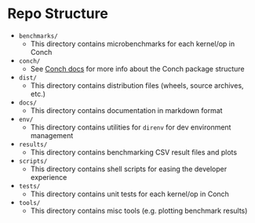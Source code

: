 # Repo Structure

- `benchmarks/`
  - This directory contains microbenchmarks for each kernel/op in Conch
- `conch/`
  - See [Conch docs](/docs/conch/structure.md) for more info about the Conch package structure
- `dist/`
  - This directory contains distribution files (wheels, source archives, etc.)
- `docs/`
  - This directory contains documentation in markdown format
- `env/`
  - This directory contains utilities for `direnv` for dev environment management
- `results/`
  - This directory contains benchmarking CSV result files and plots
- `scripts/`
  - This directory contains shell scripts for easing the developer experience
- `tests/`
  - This directory contains unit tests for each kernel/op in Conch
- `tools/`
  - This directory contains misc tools (e.g. plotting benchmark results)
